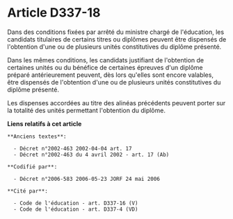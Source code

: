 # Article D337-18

Dans des conditions fixées par arrêté du ministre chargé de l'éducation, les candidats titulaires de certains titres ou
diplômes peuvent être dispensés de l'obtention d'une ou de plusieurs unités constitutives du diplôme présenté.

Dans les mêmes conditions, les candidats justifiant de l'obtention de certaines unités ou du bénéfice de certaines épreuves
d'un diplôme préparé antérieurement peuvent, dès lors qu'elles sont encore valables, être dispensés de l'obtention d'une ou
de plusieurs unités constitutives du diplôme présenté.

Les dispenses accordées au titre des alinéas précédents peuvent porter sur la totalité des unités permettant l'obtention du
diplôme.

**Liens relatifs à cet article**

	**Anciens textes**:

	  - Décret n°2002-463 2002-04-04 art. 17
	  - Décret n°2002-463 du 4 avril 2002 - art. 17 (Ab)

	**Codifié par**:

	  - Décret n°2006-583 2006-05-23 JORF 24 mai 2006

	**Cité par**:

	  - Code de l'éducation - art. D337-16 (V)
	  - Code de l'éducation - art. D337-4 (VD)
